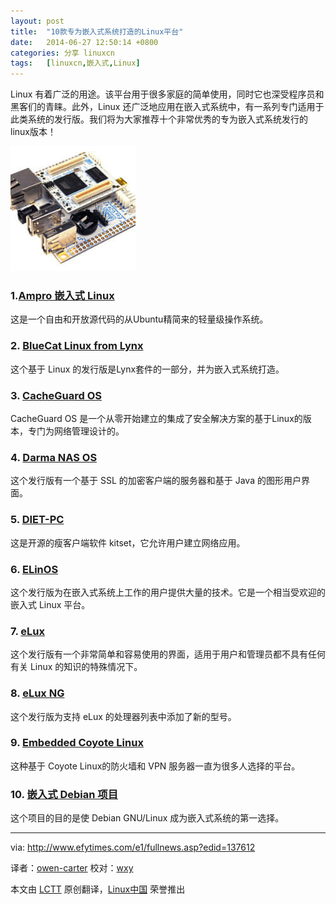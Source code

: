 ```yaml
---
layout: post
title:	"10款专为嵌入式系统打造的Linux平台"
date:	2014-06-27 12:50:14 +0800 
categories:	分享 linuxcn 
tags:	[linuxcn,嵌入式,Linux]
---
```



Linux 有着广泛的用途。该平台用于很多家庭的简单使用，同时它也深受程序员和黑客们的青睐。此外，Linux 还广泛地应用在嵌入式系统中，有一系列专门适用于此类系统的发行版。我们将为大家推荐十个非常优秀的专为嵌入式系统发行的linux版本！


![](/Asserts/Images/album/201406/27/125017s1eyy2123hkah9ay.jpeg)


### 1.[Ampro 嵌入式 Linux](http://www.ampro.com/company/News/04_08_08_Ampro_Reveals_Ubuntu_Embedded_Linux.htm)


这是一个自由和开放源代码的从Ubuntu精简来的轻量级操作系统。


### 2. [BlueCat Linux from Lynx](http://www.lynuxworks.com/embedded-linux/embedded-linux-virtualization.php)


这个基于 Linux 的发行版是Lynx套件的一部分，并为嵌入式系统打造。


### 3. [CacheGuard OS](http://www.cacheguard.com/cacheguard-os.html)


CacheGuard OS 是一个从零开始建立的集成了安全解决方案的基于Linux的版本，专门为网络管理设计的。


### 4. [Darma NAS OS](http://nas.darma.com/)


这个发行版有一个基于 SSL 的加密客户端的服务器和基于 Java 的图形用户界面。


### 5. [DIET-PC](http://www.dietpc.org/)


这是开源的瘦客户端软件 kitset，它允许用户建立网络应用。


### 6. [ELinOS](http://www.sysgo.com/products/elinos-embedded-linux/)


这个发行版为在嵌入式系统上工作的用户提供大量的技术。它是一个相当受欢迎的嵌入式 Linux 平台。


### 7. [eLux](http://www.myelux.com/index.htm?Unicon_Session=32bf53f198c94ba2ac2ce1ea45211754)


这个发行版有一个非常简单和容易使用的界面，适用于用户和管理员都不具有任何有关 Linux 的知识的特殊情况下。


### 8. [eLux NG](http://www.myelux.com/eluxng.htm)


这个发行版为支持 eLux 的处理器列表中添加了新的型号。


### 9. [Embedded Coyote Linux](http://www.myelux.com/eluxng.htm)


这种基于 Coyote Linux的防火墙和 VPN 服务器一直为很多人选择的平台。


### 10. [嵌入式 Debian 项目](http://www.emdebian.org/)


这个项目的目的是使 Debian GNU/Linux 成为嵌入式系统的第一选择。




---


via: <http://www.efytimes.com/e1/fullnews.asp?edid=137612>


译者：[owen-carter](https://github.com/owen-carter) 校对：[wxy](https://github.com/wxy)


本文由 [LCTT](https://github.com/LCTT/TranslateProject) 原创翻译，[Linux中国](http://linux.cn/) 荣誉推出
